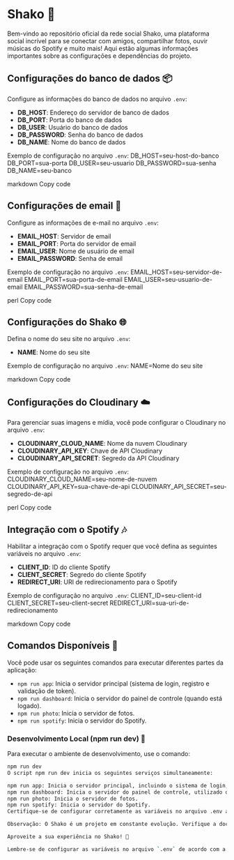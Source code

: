 # Shako 🚀

Bem-vindo ao repositório oficial da rede social Shako, uma plataforma social incrível para se conectar com amigos, compartilhar fotos, ouvir músicas do Spotify e muito mais! Aqui estão algumas informações importantes sobre as configurações e dependências do projeto.

## Configurações do banco de dados 📦

Configure as informações do banco de dados no arquivo `.env`:

- **DB_HOST**: Endereço do servidor de banco de dados
- **DB_PORT**: Porta do banco de dados
- **DB_USER**: Usuário do banco de dados
- **DB_PASSWORD**: Senha do banco de dados
- **DB_NAME**: Nome do banco de dados

Exemplo de configuração no arquivo `.env`:
DB_HOST=seu-host-do-banco
DB_PORT=sua-porta
DB_USER=seu-usuario
DB_PASSWORD=sua-senha
DB_NAME=seu-banco

markdown
Copy code

## Configurações de email 📧

Configure as informações de e-mail no arquivo `.env`:

- **EMAIL_HOST**: Servidor de email
- **EMAIL_PORT**: Porta do servidor de email
- **EMAIL_USER**: Nome de usuário de email
- **EMAIL_PASSWORD**: Senha de email

Exemplo de configuração no arquivo `.env`:
EMAIL_HOST=seu-servidor-de-email
EMAIL_PORT=sua-porta-de-email
EMAIL_USER=seu-usuario-de-email
EMAIL_PASSWORD=sua-senha-de-email

perl
Copy code

## Configurações do Shako 🌐

Defina o nome do seu site no arquivo `.env`:

- **NAME**: Nome do seu site

Exemplo de configuração no arquivo `.env`:
NAME=Nome do seu site

markdown
Copy code

## Configurações do Cloudinary ☁️

Para gerenciar suas imagens e mídia, você pode configurar o Cloudinary no arquivo `.env`:

- **CLOUDINARY_CLOUD_NAME**: Nome da nuvem Cloudinary
- **CLOUDINARY_API_KEY**: Chave de API Cloudinary
- **CLOUDINARY_API_SECRET**: Segredo da API Cloudinary

Exemplo de configuração no arquivo `.env`:
CLOUDINARY_CLOUD_NAME=seu-nome-de-nuvem
CLOUDINARY_API_KEY=sua-chave-de-api
CLOUDINARY_API_SECRET=seu-segredo-de-api

perl
Copy code

## Integração com o Spotify 🎶

Habilitar a integração com o Spotify requer que você defina as seguintes variáveis no arquivo `.env`:

- **CLIENT_ID**: ID do cliente Spotify
- **CLIENT_SECRET**: Segredo do cliente Spotify
- **REDIRECT_URI**: URI de redirecionamento para o Spotify

Exemplo de configuração no arquivo `.env`:
CLIENT_ID=seu-client-id
CLIENT_SECRET=seu-client-secret
REDIRECT_URI=sua-uri-de-redirecionamento

markdown
Copy code

## Comandos Disponíveis 📜

Você pode usar os seguintes comandos para executar diferentes partes da aplicação:

- `npm run app`: Inicia o servidor principal (sistema de login, registro e validação de token).
- `npm run dashboard`: Inicia o servidor do painel de controle (quando está logado).
- `npm run photo`: Inicia o servidor de fotos.
- `npm run spotify`: Inicia o servidor do Spotify.

### Desenvolvimento Local (npm run dev) 🧪

Para executar o ambiente de desenvolvimento, use o comando:

```bash
npm run dev
O script npm run dev inicia os seguintes serviços simultaneamente:

npm run app: Inicia o servidor principal, incluindo o sistema de login, registro e validação de token.
npm run dashboard: Inicia o servidor do painel de controle, utilizado quando o usuário está logado na plataforma.
npm run photo: Inicia o servidor de fotos.
npm run spotify: Inicia o servidor do Spotify.
Certifique-se de configurar corretamente as variáveis no arquivo .env antes de executar os comandos.

Observação: O Shako é um projeto em constante evolução. Verifique a documentação e as atualizações mais recentes no repositório oficial.

Aproveite a sua experiência no Shako! 🎉
```

```bash
Lembre-se de configurar as variáveis no arquivo `.env` de acordo com a configuração específica do seu ambiente. Substitua os exemplos no arquivo `.env` pelos valores reais que você deseja usar.
```